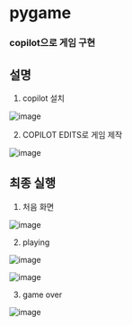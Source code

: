 # pygame
### copilot으로 게임 구현
## 설명
1. copilot 설치

![image](https://github.com/user-attachments/assets/2d014ed5-02fa-47a3-8e4f-6a4f7d35b58f)

2. COPILOT EDITS로 게임 제작

![image](https://github.com/user-attachments/assets/5e4cf64a-daf6-4d59-aa77-0ca72033caa3)

## 최종 실행
1. 처음 화면

![image](https://github.com/user-attachments/assets/ecfa65c3-3582-4717-89fc-b0efa2216b99)

2. playing

![image](https://github.com/user-attachments/assets/8d1a229b-cd04-4d64-8839-560ddc09f065)

![image](https://github.com/user-attachments/assets/9a5a780a-4600-4123-a301-64e03f77401f)

3. game over

![image](https://github.com/user-attachments/assets/d33ba34e-fb0d-4f43-8386-e15a282dea6b)
